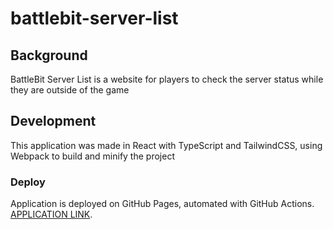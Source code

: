 # battlebit-server-list

## Background

BattleBit Server List is a website for players to check the server status while they are outside of the game

## Development

This application was made in React with TypeScript and TailwindCSS, using Webpack to build and minify the project

### Deploy

Application is deployed on GitHub Pages, automated with GitHub Actions. [APPLICATION LINK](https://lucas-oliveira-viana.github.io/battlebit-server-list/).

